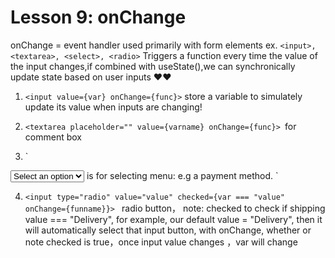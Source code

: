 # Lesson 9: onChange
onChange = event handler used primarily with form elements
ex. `<input>, <textarea>, <select>, <radio>`
Triggers a function every time the value of the input changes,if combined with useState(),we can synchronically update state based on user inputs ❤️❤️

1. `<input value={var} onChange={func}>` store a variable to simulately update its value when inputs are changing!

2. `<textarea placeholder="" value={varname} onChange={func}> `for comment box

3. `
<select value={var} onChange={funcname}>
         <option value="">Select an option</option>
         <option value="opt1">opt1</option>
         <option value="opt2">opt2</option>
</select> is for selecting menu: e.g a payment method. 
`

4. `
 <input type="radio" value="value" checked={var === "value" onChange={funname}}> 
`
radio button， note: checked to check if shipping value === "Delivery", for example, our default value = "Delivery", then it will automatically select that input button, with onChange, whether or note checked is true，once input value changes ，var will change

